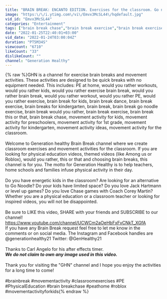 ```yaml
---
title: "BRAIN BREAK: ENCANTO EDITION. Exercises for the classroom. Go noodle alternative movement activity."
image: "https:\/\/i.ytimg.com\/vi\/Emvx3McSL44\/hqdefault.jpg"
vid_id: "Emvx3McSL44"
categories: "Entertainment"
tags: ["brain break chase","brain break exercise","brain break exercise songs"]
date: "2022-01-25T22:40:01+03:00"
vid_date: "2022-01-24T03:00:04Z"
duration: "PT5M34S"
viewcount: "6710"
likeCount: "33"
dislikeCount: ""
channel: "Generation Healthy"
---
```

{% raw %}GHN is a channel for exercise brain breaks and movement activities. These activities are designed to be quick breaks with no equipment needed. This includes: PE at home, would you rather workouts, would you rather kids, would you rather exercise brain break, would you rather brain break, would you rather workout, would you rather PE, would you rather exercise, brain break for kids, brain break dance, brain break exercise, brain breaks for kindergarten, brain break, brain break go noodle exercise, brain break would you rather, brain break exercise, brain break this or that, brain break chase, movement activity for kids, movement activity for preschoolers, movement activity for 1st grade, movement activity for kindergarten, movement activity ideas, movement activity for the classroom.<br /><br />Welcome to Generation healthy Brain Break channel where we create classroom exercises and movement activities for the classroom. If you are looking for physical education videos, themed videos (like Among us or Roblox), would you rather, this or that and choosing brain breaks, this channel is for you. The motto for Generation Healthy is to help teachers, home schools and families infuse physical activity in their day.<br /><br />Do you have energetic kids in the classroom? Are looking for an alternative to Go Noodle? Do your kids have limited space? Do you love Jack Hartmann or level up games? Do you love Chase games with Coach Corey Martin? Whether you are a physical education or a classroom teacher or looking for inspired videos, you will not be disappointed.<br /><br />Be sure to LIKE this video, SHARE with your friends and SUBSCRIBE to our channel! <a rel="nofollow" target="blank" href="https://www.youtube.com/channel/UCWCm2aOeHbFxFvCNkT_XGfA">https://www.youtube.com/channel/UCWCm2aOeHbFxFvCNkT_XGfA</a> <br />If you have any Brain Break request feel free to let me know in the comments or on social media. The Instagram and Facebook handles are @generationhealthy21 Twitter: @GenHealthy21<br /><br />Thanks to Carl Angelo for his after effects timer.<br />***We do not claim to own any image used in this video.***<br /><br />Thank you for visiting the &quot;GHN&quot; channel and I hope you enjoy the activities for a long time to come!<br /><br />#brainbreak #movementactivity #classroomexercises #PE #PhysicalEducation #brain breakchase #peathome #roblox #movementactivityforkids{% endraw %}

